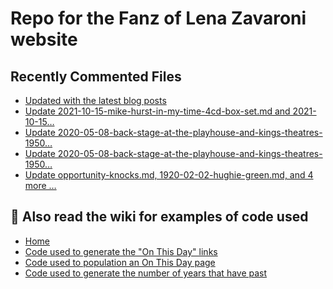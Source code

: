 # Repo for the Fanz of Lena Zavaroni website

## Recently Commented Files
<!-- BLOG-POST-LIST:START -->
- [Updated with the latest blog posts](https://github.com/FanzOfLenaZavaroni/fanzoflenazavaroni.github.io/commit/4e3eae0795ddd104b1fbc69ca1a0c7cdb2d7fd52)
- [Update 2021-10-15-mike-hurst-in-my-time-4cd-box-set.md and 2021-10-15…](https://github.com/FanzOfLenaZavaroni/fanzoflenazavaroni.github.io/commit/56158c9e2d752a78db6f38acba5d8716ce53d47c)
- [Update 2020-05-08-back-stage-at-the-playhouse-and-kings-theatres-1950…](https://github.com/FanzOfLenaZavaroni/fanzoflenazavaroni.github.io/commit/ae624e1300317644b6e505166447986558207c0a)
- [Update 2020-05-08-back-stage-at-the-playhouse-and-kings-theatres-1950…](https://github.com/FanzOfLenaZavaroni/fanzoflenazavaroni.github.io/commit/2f2b7e13a32f07dd2bf8cf809eb4668e07f62f28)
- [Update opportunity-knocks.md, 1920-02-02-hughie-green.md, and 4 more …](https://github.com/FanzOfLenaZavaroni/fanzoflenazavaroni.github.io/commit/de57c65bffc7d1dab5913a5b5b10e2fe702dcb31)
<!-- BLOG-POST-LIST:END -->

## :notebook: Also read the wiki for examples of code used
* [Home](https://github.com/FanzOfLenaZavaroni/fanzoflenazavaroni.github.io/wiki)
* [Code used to generate the "On This Day" links](https://github.com/FanzOfLenaZavaroni/fanzoflenazavaroni.github.io/wiki/On-This-Day-Code)
* [Code used to population an On This Day page](https://github.com/FanzOfLenaZavaroni/fanzoflenazavaroni.github.io/wiki/Code-used-to-population-an-On-This-Day-page)
* [Code used to generate the number of years that have past](https://github.com/FanzOfLenaZavaroni/fanzoflenazavaroni.github.io/wiki/Number-of-years-gone-by-code)
